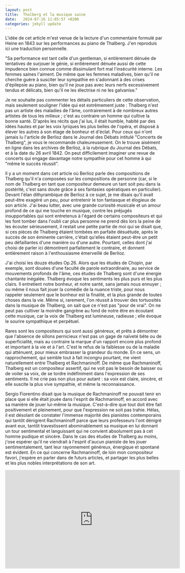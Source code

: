 ```yaml
---
layout: post
title:  Thalberg et la musique saine
date:   2024-07-16 11:05:57 +0200
categories: jekyll update
---
```


L'idée de cet article m'est venue de la lecture d'un commentaire formulé par Heine en 1843 sur les performances au piano de Thalberg. J'en reproduis ici une traduction personnelle.

"Sa performance est tant celle d'un gentleman, si entièrement dénuée de tentatives de surjouer le génie, si entièrement dénuée aussi de cette impudence bien connue comme dissimulant fort mal l'insécurité interne. Les femmes saines l'aiment. De même que les femmes maladives, bien qu'il ne cherche guère à susciter leur sympathie en s'adonnant à des crises d'épilepsie au piano, bien qu'il ne joue pas avec leurs nerfs excessivement tendus et délicats, bien qu'il ne les électrise ni ne les galvanise."

Je ne souhaite pas commenter les détails particuliers de cette observation, mais seulement souligner l'idée qui est extrêmement juste : Thalberg n'est pas un artiste des maladies de l'âme, contrairement à de nombreux autres artistes de tous les milieux ; c'est au contraire un homme qui cultive la bonne santé. D'après les récits que j'ai lus, il était humble, habité par des idées hautes et par les voix lyriques les plus belles de l'opéra, et disposé à élever les autres à son étage de bonheur et d'éclat. Pour ceux qui n'ont jamais lu l'article de Berlioz dans le Journal des Débats intitulé "Concerts de Thalberg", je vous le recommande chaleureusement. On le trouve aisément en ligne dans les archives de Berlioz, à la rubrique du Journal des Débats, et à la date du 26 avril 1842. On peut difficilement imaginer une revue de concerts qui engage davantage notre sympathie pour cet homme à qui "même le succès réussit".

Il y a un moment dans cet article où Berlioz parle des compositions de Thalberg qu'il n'a composées sur les compositions de personne (car, si le nom de Thalberg en tant que compositeur demeure un tant soit peu dans la postérité, c'est sans doute grâce à ses fantasies opératiques en particulier). Devant l'élan dithyrambique de Berlioz à ce sujet, je me disais qu'il avait peut-être exagéré un peu, pour entretenir le ton fantasque et élogieux de son article. J'ai beau lutter, avec une grande curiosité musicale et un amour profond de ce qui me touche en musique, contre les préjugés insupportables qui sont entretenus à l'égard de certains compositeurs et qui les font tomber dans l'oubli car plus personne ne prend dès lors la peine de les écouter sérieusement, il restait une petite partie de moi qui se disait que, si ces pièces de Thalberg étaient tombées en parfaite désuétude, après le succès de son éminente carrière, c'était qu'elles étaient peut-être un petit peu défaillantes d'une manière ou d'une autre. Pourtant, celles dont j'ai choisi de parler ici démontrent parfaitement le contraire, et donnent entièrement raison à l'enthousiasme émerveillé de Berlioz.

J'ai choisi les douze études Op.26. Alors que les études de Chopin, par exemple, sont douées d'une faculté de parole extraordinaire, au service de mouvements profonds de l'âme, ces études de Thalberg sont d'une énergie chantante inégalée. Thalberg évoque les sentiments les plus purs et les plus clairs. Il entretient notre bonheur, et notre santé, sans jamais nous ennuyer ; ou même il nous fait jouer la comédie de la nuance triste, pour nous rappeler seulement que le bonheur est la finalité, et la plus grande de toutes choses dans la vie. Même si, rarement, l'on réussit à trouver des tortuosités dans la musique de Thalberg, on sait que ce n'est pas "pour de vrai". On ne peut pas cultiver la moindre gangrène au fond de notre être en écoutant cette musique, car la voix de Thalberg est lumineuse, radieuse ; elle évoque le sourire sympathique et perpétuel.

Rares sont les compositeurs qui sont aussi généreux, et prêts à démontrer que l'absence de sillons pernicieux n'est pas un gage de naïveté bête ou de superficialité, mais au contraire la marque d'un rapport encore plus profond et important à la vie et à l'art. C'est le refus de la faiblesse ou de la maladie qui atténuent, pour mieux embrasser la grandeur du monde. En ce sens, un rapprochement, qui semble tout à fait incongru pourtant, me vient naturellement entre Thalberg et Rachmaninoff. De même que Rachmaninoff, Thalberg est un compositeur assertif, qui ne voit pas le besoin de baisser ou de voiler sa voix, de se tordre indéfiniment dans l'expression de ses sentiments. Il ne crie pas non plus pour autant : sa voix est claire, sincère, et elle suscite la plus vive sympathie, et même la reconnaissance.

Sergio Fiorentino disait que la musique de Rachmaninoff ne pouvait tenir en place que si elle était jouée dans l'esprit de Rachmaninoff, en accord avec sa manière de jouer lui-même la musique. C'est-à-dire que tout doit être fait positivement et pleinement, pour que l'expression ne soit pas trahie. Hélas, il est désolant de constater l'immense majorité des pianistes contemporains qui tantôt dénigrent Rachmaninoff parce que leurs professeurs l'ont dénigré avant eux, tantôt travestissent abominablement sa musique en lui donnant un tour sentimental et languissant qui ne convient absolument pas à cet homme pudique et sincère. Dans le cas des études de Thalberg au moins, j'ose espérer qu'il ne viendrait à l'esprit d'aucun pianiste de les jouer sentimentalement, tant leur rayonnement généreux, énergique et spontané est évident. En ce qui concerne Rachmaninoff, de loin mon compositeur favori, j'espère en parler dans de futurs articles, et partager les plus belles et les plus nobles interprétations de son art.

<iframe width="560" height="315" src="https://www.youtube.com/embed/VCHEdlO_41E?si=YEh8wCEoOBVUPBuq" title="YouTube video player" frameborder="0" allow="accelerometer; autoplay; clipboard-write; encrypted-media; gyroscope; picture-in-picture; web-share" referrerpolicy="strict-origin-when-cross-origin" allowfullscreen></iframe>